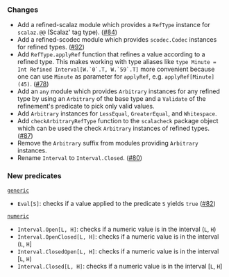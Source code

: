 ### Changes

* Add a refined-scalaz module which provides a `RefType` instance for
  `scalaz.@@` (Scalaz' tag type). ([#84])
* Add a refined-scodec module which provides `scodec.Codec` instances
  for refined types. ([#92])
* Add `RefType.applyRef` function that refines a value according to a
  refined type. This makes working with type aliases like
  ``type Minute = Int Refined Interval[W.`0`.T, W.`59`.T]`` more
  convenient because one can use `Minute` as parameter for `applyRef`,
  e.g. `applyRef[Minute](45)`. ([#78])
* Add an `any` module which provides `Arbitrary` instances for any
  refined type by using an `Arbitrary` of the base type and a `Validate`
  of the refinement's predicate to pick only valid values.
* Add `Arbitrary` instances for `LessEqual`, `GreaterEqual`, and
  `Whitespace`.
* Add `checkArbitraryRefType` function to the `scalacheck` package
  object which can be used the check `Arbitrary` instances of refined
  types. ([#87])
* Remove the `Arbitrary` suffix from modules providing `Arbitrary`
  instances.
* Rename `Interval` to `Interval.Closed`. ([#80])

### New predicates

[`generic`](https://github.com/fthomas/refined/blob/v0.3.2/core/shared/src/main/scala/eu/timepit/refined/generic.scala)

* `Eval[S]`: checks if a value applied to the predicate `S` yields `true` ([#82])

[`numeric`](https://github.com/fthomas/refined/blob/v0.3.2/core/shared/src/main/scala/eu/timepit/refined/numeric.scala)

* `Interval.Open[L, H]`: checks if a numeric value is in the interval (`L`, `H`)
* `Interval.OpenClosed[L, H]`: checks if a numeric value is in the interval (`L`, `H`]
* `Interval.ClosedOpen[L, H]`: checks if a numeric value is in the interval [`L`, `H`)
* `Interval.Closed[L, H]`: checks if a numeric value is in the interval [`L`, `H`]

[#78]: https://github.com/fthomas/refined/issues/78
[#80]: https://github.com/fthomas/refined/issues/80
[#82]: https://github.com/fthomas/refined/pull/82
[#84]: https://github.com/fthomas/refined/pull/84
[#87]: https://github.com/fthomas/refined/pull/87
[#92]: https://github.com/fthomas/refined/pull/92
